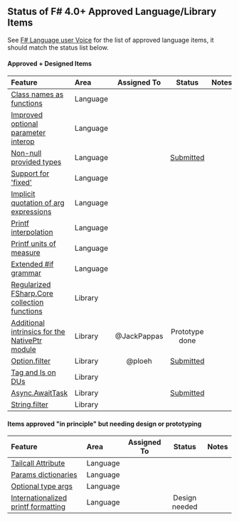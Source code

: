 
## Status of F# 4.0+ Approved Language/Library Items

See [F# Language user Voice](https://fslang.uservoice.com/forums/245727-f-language/status/1225914) for the list of approved language items, it should match the status list below.

#### Approved + Designed Items

| Feature   | Area   | Assigned To      | Status     | Notes |
|:-----------|:----------|:---------:|:---------:|:--------:|
| [Class names as functions](https://fslang.uservoice.com/forums/245727-f-language/suggestions/5663317-allow-to-use-class-constructors-as-functions)     |  Language         |        |             |    |
| [Improved optional parameter interop](https://fslang.uservoice.com/forums/245727-f-language/suggestions/5663298-improve-optional-parameter-interop-between-f-and)     |  Language         |           |          |     | 
| [Non-null provided types](https://fslang.uservoice.com/forums/245727-f-language/suggestions/5841349-allow-provided-types-to-be-non-nullable-by-specify)     |  Language         |          |  [Submitted](https://visualfsharp.codeplex.com/SourceControl/network/forks/dsyme/cleanup/contribution/7017)        |  |
| [Support for 'fixed'](https://fslang.uservoice.com/forums/245727-f-language/suggestions/5663721-add-support-for-fixed)     |  Language         |          |          |  |
| [Implicit quotation of arg expressions](https://fslang.uservoice.com/forums/245727-f-language/suggestions/5975797-allow-implicit-quotation-of-expressions-used-as-a)     |  Language         |          |          |   |
| [Printf interpolation](https://fslang.uservoice.com/forums/245727-f-language/suggestions/6002107-steal-nice-println-syntax-from-swift)     |  Language         |          |          |  |
| [Printf units of measure](https://fslang.uservoice.com/forums/245727-f-language/suggestions/5752551-make-printf-handle-units-of-measure)     |  Language         |          |          |  |
| [Extended #if grammar](https://fslang.uservoice.com/forums/245727-f-language/suggestions/6079342-allow-extended-if-grammar)     |  Language         |          |          |  |
| [Regularized FSharp.Core collection functions](https://fslang.uservoice.com/forums/245727-f-language/suggestions/5663997-make-fsharp-core-collection-functions-for-list-ar)     |  Library         |      |          |       |  
| [Additional intrinsics for the NativePtr module](https://fslang.uservoice.com/forums/245727-f-language/suggestions/5670328-additional-intrinsics-for-the-nativeptr-module)     |  Library         |     @JackPappas       |   Prototype done       |    | 
| [Option.filter](https://fslang.uservoice.com/forums/245727-f-language/suggestions/5674917-add-option-filter)     |  Library         |   @ploeh       |    [Submitted](https://visualfsharp.codeplex.com/SourceControl/network/forks/ploeh/optionfilter/contribution/7011)      |  |
| [Tag and Is on DUs](https://fslang.uservoice.com/forums/245727-f-language/suggestions/5683698-make-tag-and-is-discriminated-union-properties)     |  Library         |          |          |  |
| [Async.AwaitTask](https://fslang.uservoice.com/forums/245727-f-language/suggestions/6092853-async-waittask-for-non-generic-task)     |  Library         |          |      [Submitted](https://visualfsharp.codeplex.com/SourceControl/network/forks/thinkb4coding/visualfsharp/contribution/7019)    |  |
| [String.filter](https://fslang.uservoice.com/forums/245727-f-language/suggestions/5975011-add-string-filter)     |  Library         |          |          |  |

#### Items approved "in principle" but needing design or prototyping

| Feature   | Area   | Assigned To      | Status     | Notes |
|:-----------|:----------|:---------:|:---------:|:--------:|
| [Tailcall Attribute](https://fslang.uservoice.com/forums/245727-f-language/suggestions/5663074-enable-a-compiler-warning-when-a-recursive-algorit)     |  Language         |          |          |  |
| [Params dictionaries](https://fslang.uservoice.com/forums/245727-f-language/suggestions/5975840-allow-params-dictionaries-as-method-arguments)     |  Language         |          |          |  |
| [Optional type args](https://fslang.uservoice.com/forums/245727-f-language/suggestions/5980924-allow-specifying-subset-of-type-arguments-explicit)     |  Language         |          |          |  |
| [Internationalized printf formatting](https://fslang.uservoice.com/forums/245727-f-language/suggestions/6063696-allow-formating-of-float-with-as-decimal-separ)     |  Language         |          |    Design needed      |  |


